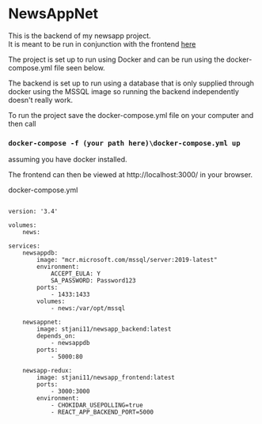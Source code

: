 # NewsAppNet


This is the backend of my newsapp project. <br />
It is meant to be run in conjunction with the frontend [here](https://github.com/krissi1111/newsapp-redux)

The project is set up to run using Docker and can be run using the docker-compose.yml file seen below.

The backend is set up to run using a database that is only supplied through docker using the MSSQL image so running the backend independently doesn't really work.

To run the project save the docker-compose.yml file on your computer and then call 

### `docker-compose -f (your path here)\docker-compose.yml up`

assuming you have docker installed.

The frontend can then be viewed at http://localhost:3000/ in your browser.

docker-compose.yml
```

version: '3.4'

volumes:
    news:    

services:
    newsappdb:
        image: "mcr.microsoft.com/mssql/server:2019-latest"
        environment:
            ACCEPT_EULA: Y
            SA_PASSWORD: Password123
        ports:
            - 1433:1433
        volumes:
            - news:/var/opt/mssql

    newsappnet:
        image: stjani11/newsapp_backend:latest
        depends_on:
            - newsappdb
        ports:
            - 5000:80

    newsapp-redux:
        image: stjani11/newsapp_frontend:latest
        ports:
            - 3000:3000
        environment:
            - CHOKIDAR_USEPOLLING=true
            - REACT_APP_BACKEND_PORT=5000
```

